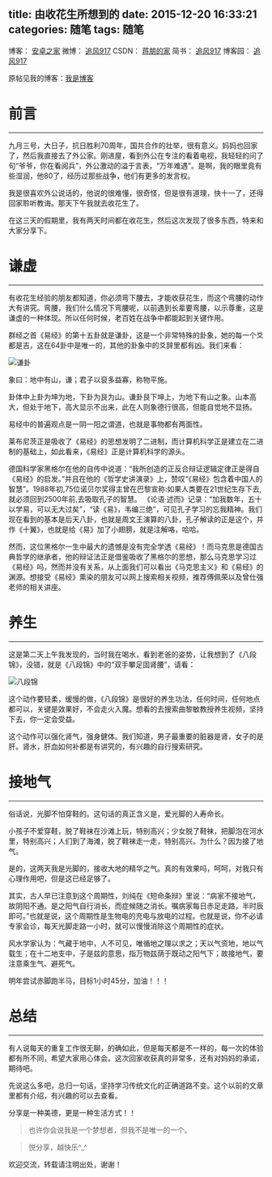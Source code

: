 title: 由收花生所想到的
date: 2015-12-20 16:33:21
categories: 随笔
tags: 随笔
---

博客：	[安卓之家](http://jp1017.gitcafe.io/)
微博：	[追风917](http://weibo.com/1321395433/profile?topnav=1&wvr=6)
CSDN：	[蒋朋的家](http://blog.csdn.net/u010331406)
简书：	[追风917](http://www.jianshu.com/users/8cb49b5ad78b/latest_articles)
博客园：	[追风917](http://www.cnblogs.com/jp1017/)

原帖见我的博客：[我是博客](http://jp1017.gitcafe.io/2015/09/08/%E7%94%B1%E6%94%B6%E8%8A%B1%E7%94%9F%E6%89%80%E6%83%B3%E5%88%B0%E7%9A%84/)
# 前言
---

九月三号，大日子，抗日胜利70周年，国共合作的壮举，很有意义。妈妈也回家了，然后我直接去了外公家。刚进屋，看到外公在专注的看着电视，我轻轻的问了句“爷爷，你在看阅兵”，外公激动的溢于言表，“万年难遇”。是啊，我的眼里竟有些湿润，他80了，经历过那些战争，他们有更多的发言权。

<!--more-->

我是很喜欢外公说话的，他说的很难懂，很奇怪，但是很有道理，快十一了，还得回家聆听教诲。那天下午我就去收花生了。

在这三天的假期里，我有两天时间都在收花生，然后这次发现了很多东西，特来和大家分享下。

# 谦虚
---

有收花生经验的朋友都知道，你必须弯下腰去，才能收获花生，而这个弯腰的动作大有讲究。弯腰，我们什么情况下弯腰呢，以前遇到长辈要弯腰，以示尊重，这是谦虚的一种体现。所以任何时候，老百姓在战争中都能起到关键作用。

群经之首《易经》的第十五卦就是谦卦，这是一个非常特殊的卦象，她的每一个爻都是吉，这在64卦中是唯一的，其他的卦象中的爻辞里都有凶。我们来看：

![谦卦](http://7xlah4.com1.z0.glb.clouddn.com/2015091405.jpg)

象曰：地中有山，谦；君子以裒多益寡，称物平施。

卦体中上卦为坤为地，下卦为艮为山。谦卦艮下坤上，为地下有山之象。山本高大，但处于地下，高大显示不出来，此在人则象德行很高，但能自觉地不显扬。

易经中的普遍观点是一阴一阳之谓道，也就是事物都有两面性。

莱布尼茨正是吸收了《易经》的思想发明了二进制，而计算机科学正是建立在二进制的基础上，如此看来，《易经》正是计算机科学的源头。

德国科学家黑格尔在他的自传中说道：“我所创造的正反合辩证逻辑定律正是得自《易经》的启发。”并且在他的《哲学史讲演录》上，赞叹“《易经》包含着中国人的智慧”。1988年初,75位诺贝尔奖得主曾在巴黎宣称:如果人类要在21世纪生存下去,就必须回到2500年前,去吸取孔子的智慧。
《论语·述而》记录：“加我数年，五十以学易，可以无大过矣”，“读《易》，韦编三绝”，可见孔子学习的忘我精神。我们现在看到的基本是后天八卦，也就是周文王演算的八卦，孔子解读的正是这个，并作《十翼》，也就是给《易》加了小翅膀，就是注解咯，哈哈。

然而，这位黑格尔一生中最大的遗憾是没有完全学透《易经》！而马克思是德国古典哲学的继承者，他的辩证法正是借鉴吸收了黑格尔的思想，那么马克思学习过《易经》吗，然而并没有关系，从上面我们可以看出《马克思主义》和《易经》的渊源。想接受《易经》熏染的朋友可以网上搜索相关视频，推荐傅佩荣以及曾仕强老师的相关讲座。

# 养生
---

这是第二天上午我发现的，当时我在喝水，看到老爸的姿势，让我想到了《八段锦》，没错，就是《八段锦》中的“双手攀足固肾腰”，请看：

![八段锦](http://7xlah4.com1.z0.glb.clouddn.com/2015091406.jpg)

这个动作要轻柔，缓慢的做，《八段锦》是很好的养生功法，任何时间，任何地点都可以，关键是效果好，不会走火入魔。想看的去搜索曲黎敏教授养生视频，坚持下去，你一定会受益。

这个动作可以强化肾气，强身健体。我们知道，男子最重要的脏器是肾，女子的是肝。肾水，肝血如何补都是有讲究的，有兴趣的自行搜索研究。

# 接地气
---
俗话说，光脚不怕穿鞋的。这句话的真正含义是，爱光脚的人寿命长。

小孩子不爱穿鞋，脱了鞋袜在沙滩上玩，特别高兴；少女脱了鞋袜，把脚泡在河水里，特别高兴；人们到了海滩，脱了鞋袜走一走，特别高兴。为什么？因为接了地气。

是的，这两天我是光脚的，接收大地的精华之气。真的有效果吗，呵呵，对我只有心理作用吧，但是这已经足够了。

其实，古人早已注意到这个周期性，刘纯在《短命条辩》里说：“病家不接地气，故阴阳不通。是之阳气自行消长，而症候随之消长。嘱病家每日赤足走路，半时辰即可。”也就是说，这个周期性是生物电的充电与放电的过程。也就是说，你不必请专家会诊，每天光脚走路一小时，就可以慢慢消除这个周期性的症状。

风水学家认为：气藏于地中，人不可见，唯循地之理以求之；天以气资地，地以气载生；在十二地支中，子是兹的意思，指万物兹荫于既动之阳气下；故接地气，要注意乘生气、避死气。

明年尝试赤脚跑半马，目标1小时45分，加油！！！

# 总结
---

有人说每天的重复工作很无聊，的确如此，但是每天都是不一样的，每一次的体验都有所不同，希望大家用心体会。这次回家收获真的非常多，还有对妈妈的承诺，期待吧。

先说这么多吧，总归一句话，坚持学习传统文化的正确道路不变。这个以前的文章里都有介绍，有兴趣的可以去查看。

分享是一种美德，更是一种生活方式！！

>也许你会说我是一个梦想者，但我不是唯一的一个。

>悦分享，越快乐^_^

欢迎交流，转载请注明出处，谢谢！